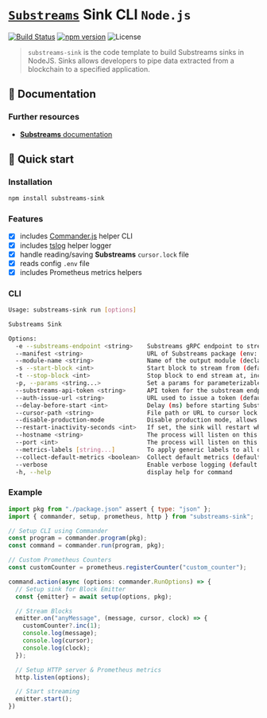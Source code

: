 # [`Substreams`](https://substreams.streamingfast.io/) Sink CLI `Node.js`

[![Build Status](https://github.com/pinax-network/substreams-sink/actions/workflows/ci.yml/badge.svg)](https://github.com/pinax-network/substreams-sink/actions/workflows/ci.yml)
[![npm version](https://badge.fury.io/js/substreams-sink.svg)](https://badge.fury.io/js/substreams-sink)
![License](https://img.shields.io/github/license/pinax-network/substreams-sink)

> `substreams-sink` is the code template to build Substreams sinks in NodeJS. Sinks allows developers to pipe data extracted from a blockchain to a specified application.

## 📖 Documentation

<!-- ### https://www.npmjs.com/package/substreams-sink -->

### Further resources

- [**Substreams** documentation](https://substreams.streamingfast.io)

## 🚀 Quick start

### Installation

```bash
npm install substreams-sink
```

### Features

- [x] includes [Commander.js](https://github.com/tj/commander.js/) helper CLI
- [x] includes [tslog](https://github.com/fullstack-build/tslog) helper logger
- [x] handle reading/saving **Substreams** `cursor.lock` file
- [x] reads config `.env` file
- [x] includes Prometheus metrics helpers

### CLI

```bash
Usage: substreams-sink run [options]

Substreams Sink

Options:
  -e --substreams-endpoint <string>    Substreams gRPC endpoint to stream data from (env: SUBSTREAMS_ENDPOINT)
  --manifest <string>                  URL of Substreams package (env: MANIFEST)
  --module-name <string>               Name of the output module (declared in the manifest) (env: MODULE_NAME)
  -s --start-block <int>               Start block to stream from (defaults to -1, which means the initialBlock of the first module you are streaming) (default: "-1", env: START_BLOCK)
  -t --stop-block <int>                Stop block to end stream at, inclusively (env: STOP_BLOCK)
  -p, --params <string...>             Set a params for parameterizable modules. Can be specified multiple times. (ex: -p module1=valA -p module2=valX&valY) (default: [], env: PARAMS)
  --substreams-api-token <string>      API token for the substream endpoint or API key if '--auth-issue-url' is specified (default: "", env: SUBSTREAMS_API_TOKEN)
  --auth-issue-url <string>            URL used to issue a token (default: "https://auth.pinax.network/v1/auth/issue", env: AUTH_ISSUE_URL)
  --delay-before-start <int>           Delay (ms) before starting Substreams (default: 0, env: DELAY_BEFORE_START)
  --cursor-path <string>               File path or URL to cursor lock file (default: "cursor.lock", env: CURSOR_PATH)
  --disable-production-mode            Disable production mode, allows debugging modules logs, stops high-speed parallel processing (default: false, env: DISABLE_PRODUCTION_MODE)
  --restart-inactivity-seconds <int>   If set, the sink will restart when inactive for over a certain amount of seconds (default: 300, env: RESTART_INACTIVITY_SECONDS)
  --hostname <string>                  The process will listen on this hostname for any HTTP and Prometheus metrics requests (default: "localhost", env: HOSTNAME)
  --port <int>                         The process will listen on this port for any HTTP and Prometheus metrics requests (default: 9102, env: PORT)
  --metrics-labels [string...]         To apply generic labels to all default metrics (ex: --labels foo=bar) (default: {}, env: METRICS_LABELS)
  --collect-default-metrics <boolean>  Collect default metrics (default: false, env: COLLECT_DEFAULT_METRICS)
  --verbose                            Enable verbose logging (default: false, env: VERBOSE)
  -h, --help                           display help for command
```

### Example

```js
import pkg from "./package.json" assert { type: "json" };
import { commander, setup, prometheus, http } from "substreams-sink";

// Setup CLI using Commander
const program = commander.program(pkg);
const command = commander.run(program, pkg);

// Custom Prometheus Counters
const customCounter = prometheus.registerCounter("custom_counter");

command.action(async (options: commander.RunOptions) => {
  // Setup sink for Block Emitter
  const {emitter} = await setup(options, pkg);

  // Stream Blocks
  emitter.on("anyMessage", (message, cursor, clock) => {
    customCounter?.inc(1);
    console.log(message);
    console.log(cursor);
    console.log(clock);
  });

  // Setup HTTP server & Prometheus metrics
  http.listen(options);

  // Start streaming
  emitter.start();
})
```
